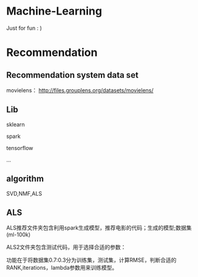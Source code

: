 # Machine-Learning
Just for fun  : )

# Recommendation

## Recommendation system data set

movielens： http://files.grouplens.org/datasets/movielens/

## Lib

sklearn

spark

tensorflow

...

## algorithm

SVD,NMF,ALS


## ALS

ALS推荐文件夹包含利用spark生成模型，推荐电影的代码；生成的模型;数据集(ml-100k)


ALS2文件夹包含测试代码，用于选择合适的参数：


功能在于将数据集0.7:0.3分为训练集，测试集，计算RMSE，判断合适的RANK,iterations，lambda参数用来训练模型。

